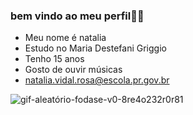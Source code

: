 ### bem vindo ao meu perfil🙏🏻

- Meu nome é natalia
- Estudo no Maria Destefani Griggio
- Tenho 15 anos
- Gosto de ouvir músicas
- natalia.vidal.rosa@escola.pr.gov.br

![gif-aleatório-fodase-v0-8re4o232r0r81](https://github.com/nataliavidal1/nataliavidal1/assets/149423158/44d1fde5-dcc0-4779-94c9-01762df0a05d)
